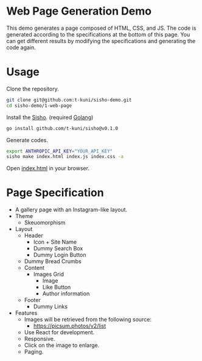 # Web Page Generation Demo

This demo generates a page composed of HTML, CSS, and JS. The code is generated according to the specifications at the bottom of this page. You can get different results by modifying the specifications and generating the code again.

# Usage

Clone the repository.

```bash
git clone git@github.com:t-kuni/sisho-demo.git
cd sisho-demo/1-web-page
```

Install the [Sisho](https://github.com/t-kuni/sisho). (required [Golang](https://go.dev/doc/install))

```bash
go install github.com/t-kuni/sisho@v0.1.0
````

Generate codes.

```bash
export ANTHROPIC_API_KEY="YOUR_API_KEY"
sisho make index.html index.js index.css -a
```

Open [index.html](./index.html) in your browser.

# Page Specification

- A gallery page with an Instagram-like layout.
- Theme
  - Skeuomorphism
- Layout
  - Header
    - Icon + Site Name
    - Dummy Search Box
    - Dummy Login Button
  - Dummy Bread Crumbs
  - Content
    - Images Grid
      - Image
      - Like Button
      - Author information
  - Footer
    - Dummy Links
- Features
  - Images will be retrieved from the following source:
    - https://picsum.photos/v2/list
  - Use React for development.
  - Responsive.
  - Click on the image to enlarge.
  - Paging.
